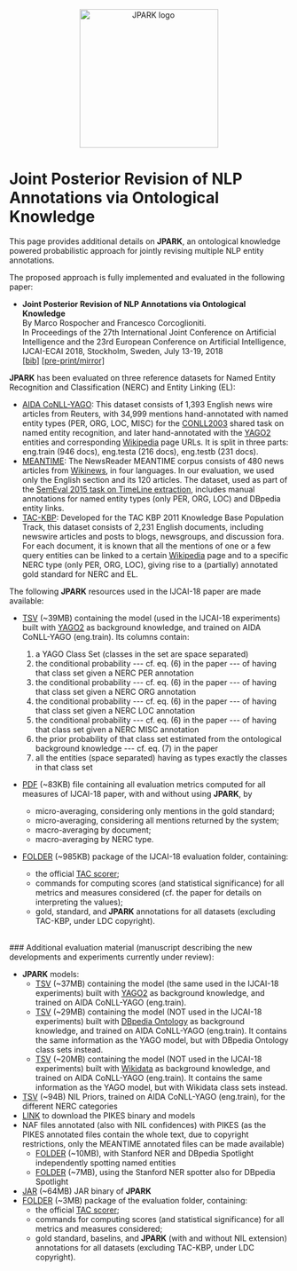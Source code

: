 
<div style="text-align: center;">
<img src="images/jpark_logo.png" alt="JPARK logo" width="250"/>
</div>

Joint Posterior Revision of NLP Annotations via Ontological Knowledge
===

This page provides additional details on __JPARK__, an ontological knowledge powered probabilistic approach for jointly
revising multiple NLP entity annotations. 

The proposed approach is fully implemented and evaluated in the following paper:

  * **Joint Posterior Revision of NLP Annotations via Ontological Knowledge**<br/>
    By Marco Rospocher and Francesco Corcoglioniti.<br/>
    In Proceedings of the 27th International Joint Conference on Artificial Intelligence and the 23rd European Conference on Artificial Intelligence, IJCAI-ECAI 2018, Stockholm, Sweden, July 13-19, 2018<br/>
    [\[bib\]](https://dkm-static.fbk.eu/people/rospocher/bibtexbrowser.php?key=2018ijcai&amp;bib=my_pub.bib)
    [\[pre-print/mirror\]](https://dkm-static.fbk.eu/people/rospocher/files/pubs/2018ijcai.pdf)

__JPARK__ has been evaluated on three reference datasets for Named Entity Recognition and Classification (NERC) and Entity Linking (EL):

  * [AIDA CoNLL-YAGO](https://www.mpi-inf.mpg.de/departments/databases-and-information-systems/research/yago-naga/aida/downloads/): 
  This dataset consists of 1,393 English news wire articles from Reuters, with 34,999 mentions 
  hand-annotated with named entity types (PER, ORG, LOC, MISC) for the [CONLL2003](https://www.clips.uantwerpen.be/conll2003/ner/) 
  shared task on 
  named entity recognition, and later hand-annotated with the [YAGO2](http://www.yago-knowledge.org/) entities and corresponding 
  [Wikipedia](https://en.wikipedia.org/) page URLs. It is split in three parts: eng.train (946 docs), eng.testa (216 docs), 
  eng.testb (231 docs).
  * [MEANTIME](http://www.newsreader-project.eu/results/data/wikinews/): The NewsReader MEANTIME 
  corpus consists of 480 news articles from [Wikinews](https://en.wikinews.org/), in four languages. 
  In our evaluation, we 
  used only the English section and its 120 articles. The dataset, used as part of the [SemEval 
  2015 task on TimeLine extraction](http://alt.qcri.org/semeval2015/task4/), includes manual annotations for named entity types 
  (only PER, ORG, LOC) and DBpedia entity links.
  * [TAC-KBP](https://tac.nist.gov/2011/KBP/): Developed for the TAC KBP 2011 Knowledge Base 
  Population Track, this dataset consists of 2,231 English documents, including newswire articles 
  and posts to blogs, newsgroups, and discussion fora. For each document, it is known that all the 
  mentions of one or a few query entities can be linked to a certain [Wikipedia](https://en.wikipedia.org/) page and to a specific 
  NERC type (only PER, ORG, LOC), giving rise to a (partially) annotated gold standard for NERC and EL.
  
The following __JPARK__ resources used in the IJCAI-18 paper are made available:

  * [TSV](https://knowledgestore.fbk.eu/files/jpark/IJCAI2018model.tsv.gz) (~39MB) containing the model (used in the IJCAI-18 experiments) built with [YAGO2](http://www.yago-knowledge.org/) as background knowledge, and trained on AIDA CoNLL-YAGO (eng.train). Its columns contain:
    1. a YAGO Class Set (classes in the set are space separated)
    2. the conditional probability --- cf. eq. (6) in the paper --- of having that class set given a NERC PER annotation
    3. the conditional probability --- cf. eq. (6) in the paper --- of having that class set given a NERC ORG annotation
    4. the conditional probability --- cf. eq. (6) in the paper --- of having that class set given a NERC LOC annotation
    5. the conditional probability --- cf. eq. (6) in the paper --- of having that class set given a NERC MISC annotation
    6. the prior probability of that class set estimated from the ontological background knowledge --- cf. eq. (7) in the paper
    7. all the entities (space separated) having as types exactly the classes in that class set
  * [PDF](https://knowledgestore.fbk.eu/files/jpark/IJCAI2018addendum.pdf) (~83KB) file containing all evaluation metrics computed for all measures of IJCAI-18 paper, with and without using __JPARK__, by
    * micro-averaging, considering only mentions in the gold standard;
    * micro-averaging, considering all mentions returned by the system;
    * macro-averaging by document;
    * macro-averaging by NERC type.
  
  * [FOLDER](https://knowledgestore.fbk.eu/files/jpark/IJCAI2018evaluation-package.zip) (~985KB) package of the IJCAI-18 evaluation folder, containing:
    * the official [TAC scorer](https://github.com/wikilinks/neleval);
    * commands for computing scores (and statistical significance) for all metrics and measures considered (cf. the paper for details on interpreting the values);
    * gold, standard, and __JPARK__ annotations for all datasets (excluding TAC-KBP, under LDC copyright). 
    
<br/>    
### Additional evaluation material (manuscript describing the new developments and experiments currently under review):
  
  * __JPARK__ models:
    * [TSV](https://knowledgestore.fbk.eu/files/jpark-ext/JPARK-yago_model.tsv.gz) (~37MB) containing the model (the same used in the IJCAI-18 experiments) built with [YAGO2](http://www.yago-knowledge.org/) as background knowledge, and trained on AIDA CoNLL-YAGO (eng.train).
    * [TSV](https://knowledgestore.fbk.eu/files/jpark-ext/JPARK-dbo_model.tsv.gz) (~29MB) containing the model (NOT used in the IJCAI-18 experiments) built with [DBpedia Ontology](https://wiki.dbpedia.org/services-resources/ontology/) as background knowledge, and trained on AIDA CoNLL-YAGO (eng.train). It contains the same information as the YAGO model, but with DBpedia Ontology class sets instead. 
    * [TSV](https://knowledgestore.fbk.eu/files/jpark-ext/JPARK-wikidata_model.tsv.gz) (~20MB) containing the model (NOT used in the IJCAI-18 experiments) built with [Wikidata](https://www.wikidata.org/) as background knowledge, and trained on AIDA CoNLL-YAGO (eng.train). It contains the same information as the YAGO model, but with Wikidata class sets instead.
  * [TSV](https://knowledgestore.fbk.eu/files/jpark-ext/NILpriors.tsv.gz) (~94B) NIL Priors, trained on AIDA CoNLL-YAGO (eng.train), for the different NERC categories
  * [LINK](http://pikes.fbk.eu/download.html) to download the PIKES binary and models
  * NAF files annotated (also with NIL confidences) with PIKES (as the PIKES annotated files contain the whole text, due to copyright restrictions, only the MEANTIME annotated files can be made available)
    * [FOLDER](https://knowledgestore.fbk.eu/files/jpark-ext/MEANTIME-PIKES-NAFs.tgz) (~10MB), with Stanford NER and DBpedia Spotlight independently spotting named entities
    * [FOLDER](https://knowledgestore.fbk.eu/files/jpark-ext/MEANTIME-PIKES-NAFs_SAME.tgz) (~7MB), using the Stanford NER spotter also for DBpedia Spotlight
  * [JAR](https://knowledgestore.fbk.eu/files/jpark-ext/jpark.jar.gz) (~64MB) JAR binary of __JPARK__
  * [FOLDER](https://knowledgestore.fbk.eu/files/jpark-ext/evaluation.tgz) (~3MB) package of the evaluation folder, containing:
    * the official [TAC scorer](https://github.com/wikilinks/neleval);
    * commands for computing scores (and statistical significance) for all metrics and measures considered;
    * gold standard, baselins, and __JPARK__ (with and without NIL extension) annotations for all datasets (excluding TAC-KBP, under LDC copyright).
  